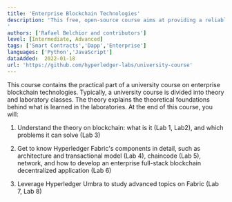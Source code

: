 ```yaml
---
title: 'Enterprise Blockchain Technologies'
description: 'This free, open-source course aims at providing a reliable basis for university students to get started in enterprise blockchain.
'
authors: ['Rafael Belchior and contributors']
level: [Intermediate, Advanced]
tags: ['Smart Contracts','Dapp','Enterprise']
languages: ['Python','JavaScript']
dataAdded:  2022-01-18
url: 'https://github.com/hyperledger-labs/university-course'
---
```


This course contains the practical part of a university course on enterprise blockchain technologies. Typically, a university course is divided into theory and laboratory classes. The theory explains the theoretical foundations behind what is learned in the laboratories. At the end of this course, you will:

1. Understand the theory on blockchain: what is it (Lab 1, Lab2), and which problems it can solve (Lab 3)

2. Get to know Hyperledger Fabric's components in detail, such as architecture and transactional model (Lab 4), chaincode (Lab 5), network, and how to develop an enterprise full-stack blockchain decentralized application (Lab 6)

3. Leverage Hyperledger Umbra to study advanced topics on Fabric (Lab 7, Lab 8)